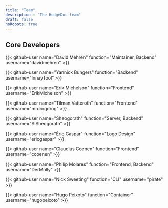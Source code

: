```yaml
---
title: "Team"
description : "The HedgeDoc team"
draft: false
noRobots: true
---
```


## Core Developers

<span class="d-flex flex-wrap flex-row py-5">

{{< github-user name="David Mehren" function="Maintainer, Backend" username="davidmehren" >}}

{{< github-user name="Yannick Bungers" function="Backend" username="InnayTool" >}}

{{< github-user name="Erik Michelson" function="Frontend" username="ErikMichelson" >}}

{{< github-user name="Tilman Vatteroth" function="Frontend" username="mrdrogdrog" >}}

{{< github-user name="Sheogorath" function="Server, Backend" username="SISheogorath" >}}

{{< github-user name="Éric Gaspar" function="Logo Design" username="ericgaspar" >}}

{{< github-user name="Claudius Coenen" function="Frontend" username="ccoenen" >}}

{{< github-user name="Philip Molares" function="Frontend, Backend" username="DerMolly" >}}

{{< github-user name="Nick Sweeting" function="CLI" username="pirate" >}}

{{< github-user name="Hugo Peixoto" function="Container" username="hugopeixoto" >}}

</span>
